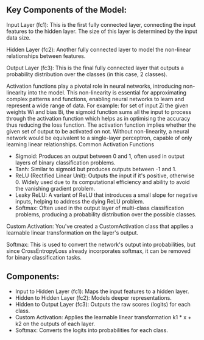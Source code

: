 ## Key Components of the Model:
Input Layer (fc1): This is the first fully connected layer, connecting the input features to the hidden layer. The size of this layer is determined by the input data size.

Hidden Layer (fc2): Another fully connected layer to model the non-linear relationships between features.

Output Layer (fc3): This is the final fully connected layer that outputs a probability distribution over the classes (in this case, 2 classes).

Activation functions play a pivotal role in neural networks, introducing non-linearity into the model. This non-linearity is essential for approximating complex patterns and functions, enabling neural networks to learn and represent a wide range of data.
For example:
    for set of input Zi the given weights Wi and bias Bi, the sigmoid function sums all the input to process through the activation function which helps as in optimising the accuracy thus reducing the loss function.
The activation function implies whether the given set of output to be activated on not.
Without non-linearity, a neural network would be equivalent to a single-layer perceptron, capable of only learning linear relationships.
Common Activation Functions
  * Sigmoid: Produces an output between 0 and 1, often used in output layers of binary classification problems.
  * Tanh: Similar to sigmoid but produces outputs between -1 and 1.
  * ReLU (Rectified Linear Unit): Outputs the input if it's positive, otherwise 0. Widely used due to its computational efficiency and ability to avoid the vanishing gradient problem.
  * Leaky ReLU: A variant of ReLU that introduces a small slope for negative inputs, helping to address the dying ReLU problem.
  * Softmax: Often used in the output layer of multi-class classification problems, producing a probability distribution over the possible classes.

Custom Activation: You've created a CustomActivation class that applies a learnable linear transformation on the layer's output.

Softmax: This is used to convert the network's output into probabilities, but since CrossEntropyLoss already incorporates 
softmax, it can be removed for binary classification tasks.

## Components:
* Input to Hidden Layer (fc1): Maps the input features to a hidden layer.
* Hidden to Hidden Layer (fc2): Models deeper representations.
* Hidden to Output Layer (fc3): Outputs the raw scores (logits) for each class.
* Custom Activation: Applies the learnable linear transformation k1 * x + k2 on the outputs of each layer.
* Softmax: Converts the logits into probabilities for each class.

